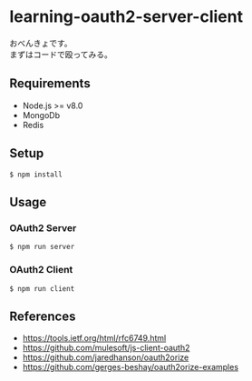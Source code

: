 # learning-oauth2-server-client
おべんきょです。  
まずはコードで殴ってみる。

## Requirements
- Node.js >= v8.0
- MongoDb
- Redis

## Setup

	$ npm install

## Usage
### OAuth2 Server
	$ npm run server
### OAuth2 Client
	$ npm run client

## References
- https://tools.ietf.org/html/rfc6749.html
- https://github.com/mulesoft/js-client-oauth2
- https://github.com/jaredhanson/oauth2orize
- https://github.com/gerges-beshay/oauth2orize-examples
